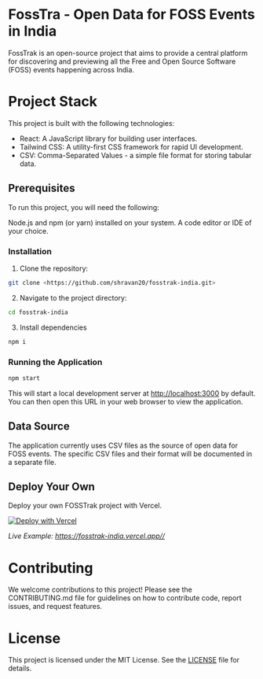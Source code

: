 # FossTra - Open Data for FOSS Events in India

FossTrak is an open-source project that aims to provide a central platform for discovering and previewing all the Free and Open Source Software (FOSS) events happening across India.

# Project Stack

This project is built with the following technologies:

- React: A JavaScript library for building user interfaces.
- Tailwind CSS: A utility-first CSS framework for rapid UI development.
- CSV: Comma-Separated Values - a simple file format for storing tabular data.

## Prerequisites

To run this project, you will need the following:

Node.js and npm (or yarn) installed on your system.
A code editor or IDE of your choice.

### Installation

1. Clone the repository:

```Bash
git clone <https://github.com/shravan20/fosstrak-india.git>
```

2. Navigate to the project directory:

```Bash
cd fosstrak-india
```

3. Install dependencies

```Bash
npm i
```

### Running the Application

```Bash
npm start
```

This will start a local development server at [http://localhost:3000](http://localhost:3000) by default. You can then open this URL in your web browser to view the application.

## Data Source

The application currently uses CSV files as the source of open data for FOSS events. The specific CSV files and their format will be documented in a separate file.

## Deploy Your Own

Deploy your own FOSSTrak project with Vercel.

[![Deploy with Vercel](https://vercel.com/button)](https://vercel.com/new/clone?repository-url=https://github.com/shravan20/fosstrak-india/tree/main&template=create-react-app)

_Live Example: <https://fosstrak-india.vercel.app//>_

# Contributing

We welcome contributions to this project! Please see the CONTRIBUTING.md file for guidelines on how to contribute code, report issues, and request features.

# License

This project is licensed under the MIT License. See the [LICENSE](./MIT.license) file for details.
